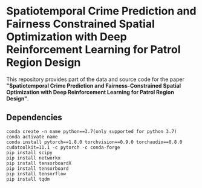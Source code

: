# Spatiotemporal Crime Prediction and Fairness Constrained Spatial Optimization with Deep Reinforcement Learning for Patrol Region Design
This repository provides part of the data and source code for the paper **"Spatiotemporal Crime Prediction and Fairness-Constrained Spatial Optimization with Deep Reinforcement Learning for Patrol Region Design"**.

## Dependencies
```
conda create -n name python==3.7(only supported for python 3.7)
conda activate name
conda install pytorch==1.8.0 torchvision==0.9.0 torchaudio==0.8.0 cudatoolkit=11.1 -c pytorch -c conda-forge
pip install scipy
pip install networkx
pip install tensorboardX
pip install tensorboard
pip install tensorflow
pip install tqdm
```
